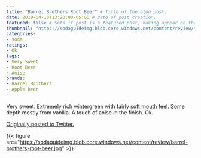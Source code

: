 ```yaml
---
title: "Barrel Brothers Root Beer" # Title of the blog post.
date: 2018-04-10T13:20:00-05:00 # Date of post creation.
featured: false # Sets if post is a featured post, making appear on the home page side bar.
thumbnail: "https://sodaguideimg.blob.core.windows.net/content/review/thumbs/barrel-brothers-root-beer.jpg" # Sets thumbnail image appearing inside card on homepage.
categories:
- soda
ratings:
- Ok
tags:
- Very Sweet
- Root Beer
- Anise
brands:
- Barrel Brothers
- Apple Beer
---
```


Very sweet. Extremely rich wintergreen with fairly soft mouth feel. Some depth mostly from vanilla. A touch of anise in the finish. Ok.

[Originally posted to Twitter.](https://twitter.com/Cavorter/status/983771730903752704)

{{< figure src="https://sodaguideimg.blob.core.windows.net/content/review/barrel-brothers-root-beer.jpg" >}}